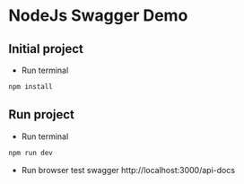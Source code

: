 # NodeJs Swagger Demo

## Initial project

- Run terminal

```javascript
npm install
```

## Run project
- Run terminal

```javascript
npm run dev
```

- Run browser test swagger
http://localhost:3000/api-docs